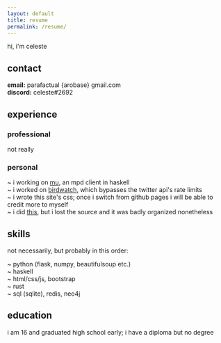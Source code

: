 ```yaml
---
layout: default
title: resume
permalink: /resume/
---
```


hi, i'm celeste

## contact

**email:** parafactual {arobase} gmail.com  
**discord:** celeste#2692

## experience

### professional

not really

### personal

~ i working on [mu](https://github.com/cosmicoptima/mu), an mpd client in haskell  
~ i worked on [birdwatch](https://github.com/cosmicoptima/birdwatch), which bypasses
the twitter api's rate limits  
~ i wrote this site's css; once i switch from github pages i will be able to
credit more to myself  
~ i did [this](https://twitter.com/parafactual/status/1381375742978703361),
but i lost the source and it was badly organized nonetheless

## skills

not necessarily, but probably in this order:

~ python (flask, numpy, beautifulsoup etc.)  
~ haskell  
~ html/css/js, bootstrap  
~ rust  
~ sql (sqlite), redis, neo4j

## education

i am 16 and graduated high school early; i have a diploma but no degree
